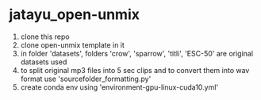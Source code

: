 # jatayu_open-unmix

1. clone this repo
2. clone open-unmix template in it
3. in folder 'datasets', folders 'crow', 'sparrow', 'titli', 'ESC-50' are original datasets used
4. to split original mp3 files into 5 sec clips and to convert them into wav format use 'sourcefolder_formatting.py'
5. create conda env using 'environment-gpu-linux-cuda10.yml'
